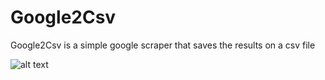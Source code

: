 # Google2Csv
Google2Csv is a simple google scraper that saves the results on a csv file

![alt text](https://i.imgur.com/G8acZQf.png)

